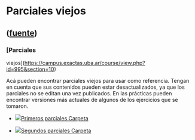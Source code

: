 # Parciales viejos
([fuente](https://campus.exactas.uba.ar/course/view.php?id=995&section=10))
---
### [Parciales
viejos](https://campus.exactas.uba.ar/course/view.php?id=995&section=10)

Acá pueden encontrar parciales viejos para usar como referencia. Tengan en
cuenta que sus contenidos pueden estar desactualizados, ya que los parciales
no se editan una vez publicados. En las prácticas pueden encontrar versiones
más actuales de algunos de los ejercicios que se tomaron.  

  - [![ ](https://campus.exactas.uba.ar/theme/image.php/aardvark/folder/1524598950/icon)Primeros parciales Carpeta](https://campus.exactas.uba.ar/mod/folder/view.php?id=61350)

  - [![ ](https://campus.exactas.uba.ar/theme/image.php/aardvark/folder/1524598950/icon)Segundos parciales Carpeta](https://campus.exactas.uba.ar/mod/folder/view.php?id=61351)

